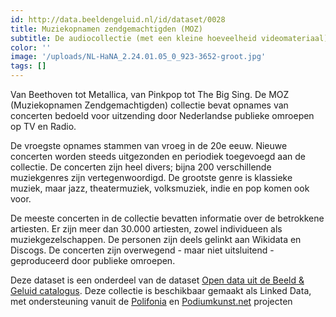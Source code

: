 ```yaml
---
id: http://data.beeldengeluid.nl/id/dataset/0028
title: Muziekopnamen zendgemachtigden (MOZ)
subtitle: De audiocollectie (met een kleine hoeveelheid videomateriaal) Muziekopnamen Zendgemachtigden (MOZ) bevat originele, al of niet uitgezonden concert- en studioregistraties. De collectie bestaat uit ruw materiaal. 
color: ''
image: '/uploads/NL-HaNA_2.24.01.05_0_923-3652-groot.jpg'
tags: []
---
```


Van Beethoven tot Metallica, van Pinkpop tot The Big Sing. De MOZ (Muziekopnamen Zendgemachtigden) collectie bevat opnames van concerten 
bedoeld voor uitzending door Nederlandse publieke omroepen op TV en Radio. 

De vroegste opnames stammen van vroeg in de 20e eeuw. Nieuwe concerten worden steeds uitgezonden en periodiek toegevoegd aan de collectie. 
De concerten zijn heel divers; bijna 200 verschillende muziekgenres zijn vertegenwoordigd. 
De grootste genre is klassieke muziek, maar jazz, theatermuziek, volksmuziek, indie en pop komen ook voor.

De meeste concerten in de collectie bevatten informatie over de betrokkene artiesten. Er zijn meer dan 30.000 artiesten, zowel individueen als muziekgezelschappen. 
De personen zijn deels gelinkt aan Wikidata en Discogs.
De concerten zijn overwegend - maar niet uitsluitend - geproduceerd door publieke omroepen.

Deze dataset is een onderdeel van de dataset [Open data uit de Beeld & Geluid catalogus](/nl/datasets/nisv-media-catalog).
Deze collectie is beschikbaar gemaakt als Linked Data, met ondersteuning vanuit de [Polifonia](https://polifonia-project.eu/) en [Podiumkunst.net](https://www.podiumkunst.net/) projecten

